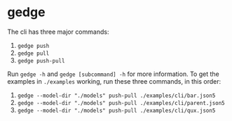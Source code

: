 # gedge

The cli has three major commands:

1. `gedge push`
2. `gedge pull`
3. `gedge push-pull`

Run `gedge -h` and `gedge [subcommand] -h` for more information.
To get the examples in `./examples` working, run these three commands, in this order:

1. `gedge --model-dir "./models" push-pull ./examples/cli/bar.json5`
2. `gedge --model-dir "./models" push-pull ./examples/cli/parent.json5`
3. `gedge --model-dir "./models" push-pull ./examples/cli/qux.json5`

